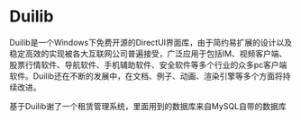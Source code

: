 # Duilib

Duilib是一个Windows下免费开源的DirectUI界面库，由于简约易扩展的设计以及稳定高效的实现被各大互联网公司普遍接受，广泛应用于包括IM、视频客户端、股票行情软件、导航软件、手机辅助软件、安全软件等多个行业的众多pc客户端软件。Duilib还在不断的发展中，在文档、例子、动画、渲染引擎等多个方面将持续改进。

基于Duilib谢了一个租赁管理系统，里面用到的数据库来自MySQL自带的数据库
